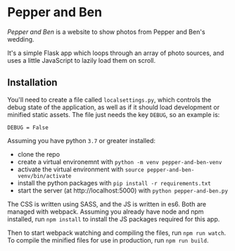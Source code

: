 # Pepper and Ben
_Pepper and Ben_ is a website to show photos from Pepper and Ben's wedding.

It's a simple Flask app which loops through an array of photo sources, and
uses a little JavaScript to lazily load them on scroll.

## Installation

You'll need to create a file called `localsettings.py`, which controls the
debug state of the application, as well as if it should load development or
minified static assets. The file just needs the key `DEBUG`, so an example is:

    DEBUG = False

Assuming you have python `3.7` or greater installed:
* clone the repo
* create a virtual environemnt with `python -m venv pepper-and-ben-venv`
* activate the virtual environment with `source pepper-and-ben-venv/bin/activate`
* install the python packages with `pip install -r requirements.txt`
* start the server (at http://localhost:5000) with `python pepper-and-ben.py`

The CSS is written using SASS, and the JS is written in es6. Both are managed
with webpack. Assuming you already have node and npm installed, run `npm install`
to install the JS packages required for this app.

Then to start webpack watching and compiling the files, run `npm run watch`. To
compile the minified files for use in production, run `npm run build`.
